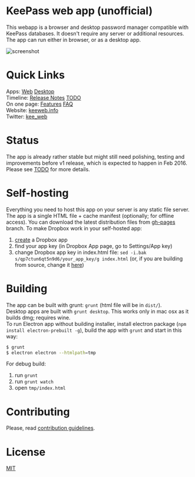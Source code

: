# KeePass web app (unofficial)

This webapp is a browser and desktop password manager compatible with KeePass databases. It doesn't require any server or additional resources.
The app can run either in browser, or as a desktop app.

![screenshot](https://habrastorage.org/files/bfb/51e/d8d/bfb51ed8d19847d8afb827c4fbff7dd5.png)

# Quick Links

Apps: [Web](https://app.keeweb.info/) [Desktop](https://github.com/antelle/keeweb/releases/latest)  
Timeline: [Release Notes](release-notes.md) [TODO](https://github.com/antelle/keeweb/wiki/TODO)  
On one page: [Features](https://keeweb.info/#features) [FAQ](https://github.com/antelle/keeweb/wiki/FAQ)  
Website: [keeweb.info](https://keeweb.info)  
Twitter: [kee_web](https://twitter.com/kee_web)  

# Status

The app is already rather stable but might still need polishing, testing and improvements before v1 release, which is expected to happen in Feb 2016.
Please see [TODO](https://github.com/antelle/keeweb/wiki/TODO) for more details.

# Self-hosting

Everything you need to host this app on your server is any static file server. The app is a single HTML file + cache manifest (optionally; for offline access).
You can download the latest distribution files from [gh-pages](https://github.com/antelle/keeweb/tree/gh-pages) branch.
To make Dropbox work in your self-hosted app:

1. [create](https://www.dropbox.com/developers/apps/create) a Dropbox app
2. find your app key (in Dropbox App page, go to Settings/App key)
3. change Dropbox app key in index.html file: `sed -i.bak s/qp7ctun6qt5n9d6/your_app_key/g index.html`
    (or, if you are building from source, change it [here](app/scripts/comp/dropbox-link.js#L12))

# Building

The app can be built with grunt: `grunt` (html file will be in `dist/`).    
Desktop apps are built with `grunt desktop`. This works only in mac osx as it builds dmg; requires wine.  
To run Electron app without building installer, install electron package (`npm install electron-prebuilt -g`), build the app with `grunt` and start in this way:
```bash
$ grunt
$ electron electron --htmlpath=tmp
```

For debug build:

1. run `grunt`
2. run `grunt watch`
3. open `tmp/index.html`

# Contributing

Please, read [contribution guidelines](CONTRIBUTING.md).

# License

[MIT](https://github.com/antelle/keeweb/blob/master/MIT-LICENSE.txt)
